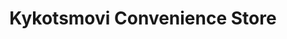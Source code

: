 ---
title: "Kykotsmovi Convenience Store"
url: /kykotsmovi/kykotsmovi-convenience-store/
shop: convenience
---